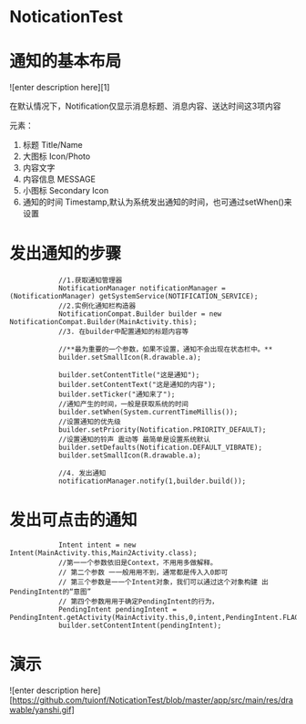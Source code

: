 # NoticationTest
# 通知的基本布局
![enter description here][1]

在默认情况下，Notification仅显示消息标题、消息内容、送达时间这3项内容

元素：
1. 标题   Title/Name
2. 大图标  Icon/Photo
3. 内容文字   
4. 内容信息   MESSAGE
5. 小图标 Secondary Icon
6. 通知的时间 Timestamp,默认为系统发出通知的时间，也可通过setWhen()来设置

# 发出通知的步骤
                //1.获取通知管理器
                NotificationManager notificationManager = (NotificationManager) getSystemService(NOTIFICATION_SERVICE);
                //2.实例化通知栏构造器
                NotificationCompat.Builder builder = new NotificationCompat.Builder(MainActivity.this);
                //3. 在builder中配置通知的标题内容等
                
                //**最为重要的一个参数，如果不设置，通知不会出现在状态栏中。**
                builder.setSmallIcon(R.drawable.a);
                
                builder.setContentTitle("这是通知");
                builder.setContentText("这是通知的内容");
                builder.setTicker("通知来了");
                //通知产生的时间，一般是获取系统的时间
                builder.setWhen(System.currentTimeMillis());
                //设置通知的优先级
                builder.setPriority(Notification.PRIORITY_DEFAULT);
                //设置通知的铃声 震动等 最简单是设置系统默认
                builder.setDefaults(Notification.DEFAULT_VIBRATE);
                builder.setSmallIcon(R.drawable.a);

                //4. 发出通知
                notificationManager.notify(1,builder.build());



# 发出可点击的通知


                Intent intent = new Intent(MainActivity.this,Main2Activity.class);
                //第⼀一个参数依旧是Context，不⽤用多做解释。
                // 第⼆个参数 ⼀一般⽤用不到，通常都是传⼊入0即可
                // 第三个参数是⼀一个Intent对象，我们可以通过这个对象构建 出PendingIntent的“意图”
                // 第四个参数⽤用于确定PendingIntent的行为，
                PendingIntent pendingIntent = PendingIntent.getActivity(MainActivity.this,0,intent,PendingIntent.FLAG_ONE_SHOT);
                builder.setContentIntent(pendingIntent);
                
#  演示                 
 ![enter description here][https://github.com/tuionf/NoticationTest/blob/master/app/src/main/res/drawable/yanshi.gif]               
